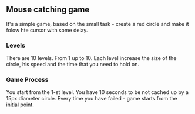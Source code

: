 ## Mouse catching game
It's a simple game, based on the small task - create a red circle and make it folow hte cursor with some delay.

### Levels
There are 10 levels. From 1 up to 10.
Each level increase the size of the circle, his speed and the time that you need to hold on.

### Game Process
You start from the 1-st level. You have 10 seconds to be not cached up by a 15px diameter circle.
Every time you have failed - game starts from the initial point.
 